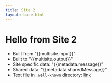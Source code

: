 ```yaml
---
title: Site 2
layout: base.html
---
```


# Hello from Site 2

- Built from "{{multisite.input}}"
- Built to "{{multisite.output}}"
- Site specific data: "{{metadata.message}}"
- Shared data: "{{metadata.sharedMessage}}"
- Text file in `.well-known` directory: [link]({{metadata.wellknownTxt}})